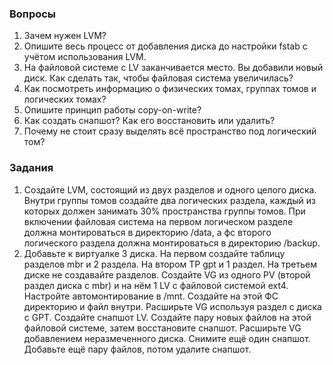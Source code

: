 ### Вопросы

1. Зачем нужен LVM?
2. Опишите весь процесс от добавления диска до настройки fstab c учётом использования LVM.
3. На файловой системе с LV заканчивается место. Вы добавили новый диск. Как сделать так, чтобы файловая система увеличилась?
4. Как посмотреть информацию о физических томах, группах томов и логических томах?
5. Опишите принцип работы copy-on-write?
6. Как создать снапшот? Как его восстановить или удалить? 
7. Почему не стоит сразу выделять всё пространство под логический том?

### Задания

1. Создайте LVM, состоящий из двух разделов и одного целого диска. Внутри группы томов создайте два логических раздела, каждый из которых должен занимать 30% пространства группы томов. При включении файловая система на первом логическом разделе должна монтироваться в директорию /data, а фс второго логического раздела должна монтироваться в директорию /backup.
2. Добавьте к виртуалке 3 диска. На первом создайте таблицу разделов mbr и 2 раздела. На втором ТР gpt и 1 раздел. На третьем диске не создавайте разделов. Создайте VG из одного PV (второй раздел диска с mbr) и на нём 1 LV с файловой системой ext4. Настройте автомонтирование в /mnt. Создайте на этой ФС директорию и файл внутри. Расширьте VG используя раздел с диска с GPT. Создайте снапшот LV. Создайте пару новых файлов на этой файловой системе, затем восстановите снапшот. Расширьте VG добавлением неразмеченного диска. Снимите ещё один снапшот. Добавьте ещё пару файлов, потом удалите снапшот.  